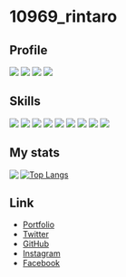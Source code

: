 # 10969_rintaro

## Profile

![](https://img.shields.io/badge/name-Rintaro-ee82ee?style=for-the-badge)
![](https://img.shields.io/badge/age-'16-ee82ee?style=for-the-badge)
![](https://img.shields.io/badge/school-SNCT-ee82ee?style=for-the-badge)
![](https://img.shields.io/badge/grade-20s-ee82ee?style=for-the-badge)

## Skills

![](https://img.shields.io/badge/C++-little-ff69b4?logo=C&style=for-the-badge)
![](https://img.shields.io/badge/Python-little-40e0d0?logo=python&style=for-the-badge)
![](https://img.shields.io/badge/html-little-E34F26?logo=html5&style=for-the-badge)
![](https://img.shields.io/badge/css-little-1572B6?logo=css3&style=for-the-badge)
![](https://img.shields.io/badge/unity-little-000000?logo=unity&style=for-the-badge)
![](https://img.shields.io/badge/git-little-F05032?logo=git&style=for-the-badge)
![](https://img.shields.io/badge/ubuntu-little-E95420?logo=ubuntu&style=for-the-badge)
![](https://img.shields.io/badge/react-little-61DAFB?logo=react&style=for-the-badge)
![](https://img.shields.io/badge/twitter-pro-1DA1F2?logo=twitter&style=for-the-badge)

## My stats

<a href="https://github.com/anuraghazra/github-readme-stats">
  <img align="left" src="https://github-readme-stats.vercel.app/api?username=Re-taro&count_private=true&show_icons=true&theme=darcula" />
</a>

[![Top Langs](https://github-readme-stats.vercel.app/api/top-langs/?username=Re-taro&count_private=true&theme=darcula&layout=compact&langs_count=10)](https://github.com/anuraghazra/github-readme-stats)

## Link
- [Portfolio](https://10969-rintaro-portfolio.netlify.app/)
- [Twitter](https://twitter.com/10969_rintaro/)
- [GitHub](https://github.com/Re-taro/)
- [Instagram](https://www.instagram.com/10969_rintaro/)
- [Facebook](https://www.facebook.com/10969rintaro/)
